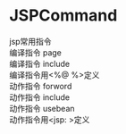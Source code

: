 # JSPCommand
jsp常用指令<br>
编译指令 page<br>
编译指令 include<br>
编译指令用<%@ %>定义<br>
动作指令 forword<br> 
动作指令 include<br>
动作指令 usebean<br>
动作指令用<jsp: >定义<br>
